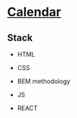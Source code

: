 # [Calendar](https://modest-banach-01a59a.netlify.app/)

## Stack

- HTML

- CSS

- BEM methodology

- JS

- REACT
